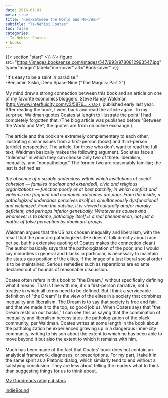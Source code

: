 ```yaml
---
date: 2016-01-01
meta: true
title: "<em>Between the World and Me</em>"
subtitle: "Ta-Nehisi Coates"
toc: false
categories:
- Ta-Nehisi Coates
- books
---
```


{{< section "start" >}}
{{< figure src="https://images.booksense.com/images/547/993/9780812993547.jpg" type="margin" label="mn-cover" alt="Book cover" >}}

"It's easy to be a saint in paradise." <br />-Benjamin Sisko, Deep Space Nine ("The Maquis: Part 2")<br /><br />My mind drew a strong connection between this book and an article on one of my favorite economics bloggers, Steve Randy Waldman (<a target="_blank" href="http://www.interfluidity.com/v2/5876.html" rel="nofollow noopener">http://www.interfluidity.com/v2/5876....</a>), published early last year. After reading the book, I went back and read the article again. To my surprise, Waldman quotes Coates at length to illustrate the point! I had completely forgotten that. (The blog article was published before "Between the World and Me"; the quotes are from on online exchange.)<br /><br />The article and the book are extremely complementary to each other, illustrating similar issues from a first-person (book) and third-person (article) perspective. The article, for those who don't want to read the full text, Waldman basically makes the following argument. Societies face a "trilemma" in which they can choose only two of three: liberalism, inequality, and "nonpathology." The former two are reasonably familiar; the last is defined as:<br /><br /><i>the absence of a sizable underclass within which institutions of social cohesion — families (nuclear and extended), civic and religious organizations — function poorly or at best patchily, in which conflict and violence are frequent and economic outcomes are poor. From the inside, a pathologized underclass perceives itself as simultaneously dysfunctional and victimized. From the outside, it is viewed culturally and/or morally deficient, and perhaps inferior genetically. Whatever its causes and whomever is to blame, pathology itself is a real phenomenon, not just a matter of false perception by dominant groups.</i><br /><br />Waldman argues that the US has chosen inequality and liberalism, with the result that the poor are pathologized. (He doesn't talk directly about race per se, but his extensive quoting of Coates makes the connection clear.) The author basically says that the pathologization of the poor, and I would say minorities in general and blacks in particular, is necessary to maintain the status quo position of the elites, if the image of a just liberal social order is to be maintained. Serious remedies such as reparations are ex ante declared out of bounds of reasonable discussion.<br /><br />Coates often refers in this book to "the Dream," without specifically defining what it means. That is fine with me; it's a first-person narrative, not a treatise in which all terms need to be defined. But I think a serviceable definition of "the Dream" is the view of the elites in a society that combines inequality and liberalism. The Dream is to say that society is free and fair, and that we made it to the top, so good job us. When Coates says that "the Dream rests on our backs," I can see this as saying that the combination of inequality and liberalism necessitates the pathologization of the black community, per Waldman. Coates writes at some length in the book about the pathologization he experienced growing up in a dangerous inner-city community, writing to his son about the extent to which he has been able to move beyond it but also the extent to which it remains with him. <br /><br />Much has been made of the fact that Coates' book does not contain an analytical framework, diagnoses, or prescriptions. For my part, I take it in the same spirit as a Platonic dialog, which similarly tend to end without a satisfying conclusion. They are less about telling the readers what to think than suggesting things for us to think about.

[My Goodreads rating: 4 stars](https://www.goodreads.com/review/show/1484604579)  

[IndieBound](https://www.indiebound.org/book/9780812993547)
